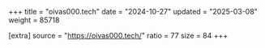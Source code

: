 +++
title = "oivas000.tech"
date = "2024-10-27"
updated = "2025-03-08"
weight = 85718

[extra]
source = "https://oivas000.tech/"
ratio = 77
size = 84
+++
